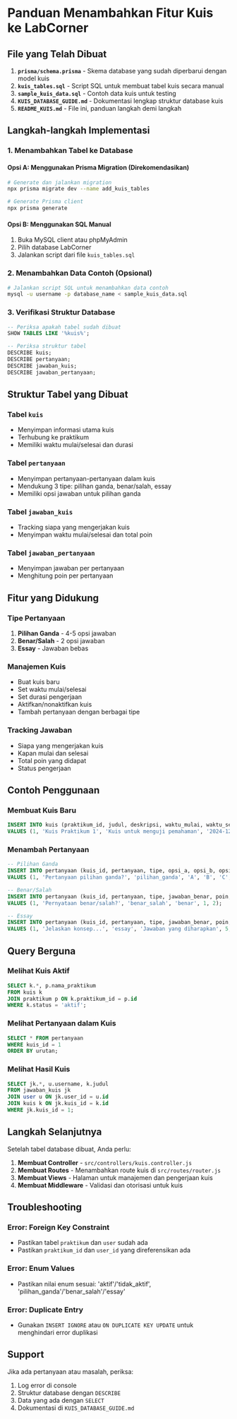# Panduan Menambahkan Fitur Kuis ke LabCorner

## File yang Telah Dibuat

1. **`prisma/schema.prisma`** - Skema database yang sudah diperbarui dengan model kuis
2. **`kuis_tables.sql`** - Script SQL untuk membuat tabel kuis secara manual
3. **`sample_kuis_data.sql`** - Contoh data kuis untuk testing
4. **`KUIS_DATABASE_GUIDE.md`** - Dokumentasi lengkap struktur database kuis
5. **`README_KUIS.md`** - File ini, panduan langkah demi langkah

## Langkah-langkah Implementasi

### 1. Menambahkan Tabel ke Database

#### Opsi A: Menggunakan Prisma Migration (Direkomendasikan)
```bash
# Generate dan jalankan migration
npx prisma migrate dev --name add_kuis_tables

# Generate Prisma client
npx prisma generate
```

#### Opsi B: Menggunakan SQL Manual
1. Buka MySQL client atau phpMyAdmin
2. Pilih database LabCorner
3. Jalankan script dari file `kuis_tables.sql`

### 2. Menambahkan Data Contoh (Opsional)
```bash
# Jalankan script SQL untuk menambahkan data contoh
mysql -u username -p database_name < sample_kuis_data.sql
```

### 3. Verifikasi Struktur Database
```sql
-- Periksa apakah tabel sudah dibuat
SHOW TABLES LIKE '%kuis%';

-- Periksa struktur tabel
DESCRIBE kuis;
DESCRIBE pertanyaan;
DESCRIBE jawaban_kuis;
DESCRIBE jawaban_pertanyaan;
```

## Struktur Tabel yang Dibuat

### Tabel `kuis`
- Menyimpan informasi utama kuis
- Terhubung ke praktikum
- Memiliki waktu mulai/selesai dan durasi

### Tabel `pertanyaan`
- Menyimpan pertanyaan-pertanyaan dalam kuis
- Mendukung 3 tipe: pilihan ganda, benar/salah, essay
- Memiliki opsi jawaban untuk pilihan ganda

### Tabel `jawaban_kuis`
- Tracking siapa yang mengerjakan kuis
- Menyimpan waktu mulai/selesai dan total poin

### Tabel `jawaban_pertanyaan`
- Menyimpan jawaban per pertanyaan
- Menghitung poin per pertanyaan

## Fitur yang Didukung

### Tipe Pertanyaan
1. **Pilihan Ganda** - 4-5 opsi jawaban
2. **Benar/Salah** - 2 opsi jawaban
3. **Essay** - Jawaban bebas

### Manajemen Kuis
- Buat kuis baru
- Set waktu mulai/selesai
- Set durasi pengerjaan
- Aktifkan/nonaktifkan kuis
- Tambah pertanyaan dengan berbagai tipe

### Tracking Jawaban
- Siapa yang mengerjakan kuis
- Kapan mulai dan selesai
- Total poin yang didapat
- Status pengerjaan

## Contoh Penggunaan

### Membuat Kuis Baru
```sql
INSERT INTO kuis (praktikum_id, judul, deskripsi, waktu_mulai, waktu_selesai, durasi_menit, status) 
VALUES (1, 'Kuis Praktikum 1', 'Kuis untuk menguji pemahaman', '2024-12-25 10:00:00', '2024-12-25 11:00:00', 60, 'aktif');
```

### Menambah Pertanyaan
```sql
-- Pilihan Ganda
INSERT INTO pertanyaan (kuis_id, pertanyaan, tipe, opsi_a, opsi_b, opsi_c, opsi_d, jawaban_benar, poin, urutan)
VALUES (1, 'Pertanyaan pilihan ganda?', 'pilihan_ganda', 'A', 'B', 'C', 'D', 'A', 1, 1);

-- Benar/Salah
INSERT INTO pertanyaan (kuis_id, pertanyaan, tipe, jawaban_benar, poin, urutan)
VALUES (1, 'Pernyataan benar/salah?', 'benar_salah', 'benar', 1, 2);

-- Essay
INSERT INTO pertanyaan (kuis_id, pertanyaan, tipe, jawaban_benar, poin, urutan)
VALUES (1, 'Jelaskan konsep...', 'essay', 'Jawaban yang diharapkan', 5, 3);
```

## Query Berguna

### Melihat Kuis Aktif
```sql
SELECT k.*, p.nama_praktikum 
FROM kuis k 
JOIN praktikum p ON k.praktikum_id = p.id 
WHERE k.status = 'aktif';
```

### Melihat Pertanyaan dalam Kuis
```sql
SELECT * FROM pertanyaan 
WHERE kuis_id = 1 
ORDER BY urutan;
```

### Melihat Hasil Kuis
```sql
SELECT jk.*, u.username, k.judul
FROM jawaban_kuis jk
JOIN user u ON jk.user_id = u.id
JOIN kuis k ON jk.kuis_id = k.id
WHERE jk.kuis_id = 1;
```

## Langkah Selanjutnya

Setelah tabel database dibuat, Anda perlu:

1. **Membuat Controller** - `src/controllers/kuis.controller.js`
2. **Membuat Routes** - Menambahkan route kuis di `src/routes/router.js`
3. **Membuat Views** - Halaman untuk manajemen dan pengerjaan kuis
4. **Membuat Middleware** - Validasi dan otorisasi untuk kuis

## Troubleshooting

### Error: Foreign Key Constraint
- Pastikan tabel `praktikum` dan `user` sudah ada
- Pastikan `praktikum_id` dan `user_id` yang direferensikan ada

### Error: Enum Values
- Pastikan nilai enum sesuai: 'aktif'/'tidak_aktif', 'pilihan_ganda'/'benar_salah'/'essay'

### Error: Duplicate Entry
- Gunakan `INSERT IGNORE` atau `ON DUPLICATE KEY UPDATE` untuk menghindari error duplikasi

## Support

Jika ada pertanyaan atau masalah, periksa:
1. Log error di console
2. Struktur database dengan `DESCRIBE`
3. Data yang ada dengan `SELECT`
4. Dokumentasi di `KUIS_DATABASE_GUIDE.md` 